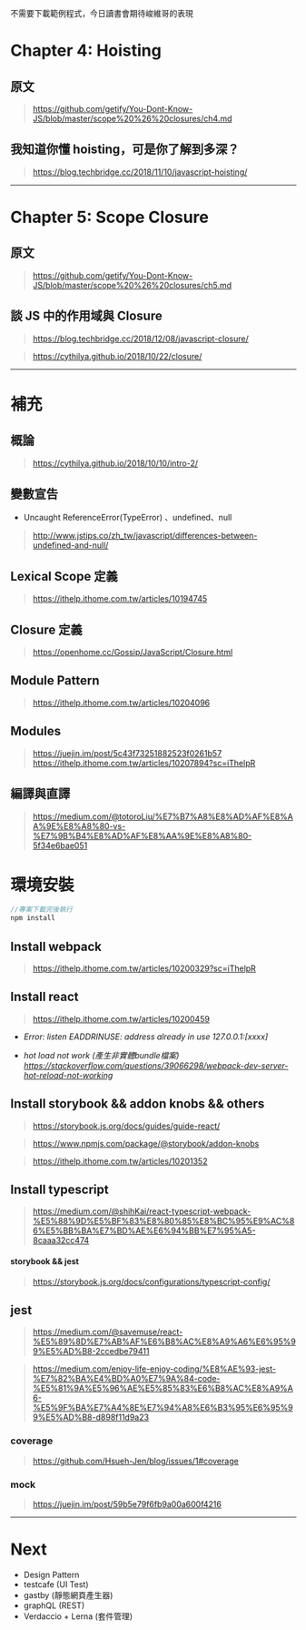 不需要下載範例程式，今日讀書會期待峻維哥的表現

# Chapter 4: Hoisting
## 原文
> https://github.com/getify/You-Dont-Know-JS/blob/master/scope%20%26%20closures/ch4.md

## 我知道你懂 hoisting，可是你了解到多深？
> https://blog.techbridge.cc/2018/11/10/javascript-hoisting/

---

# Chapter 5: Scope Closure
## 原文
> https://github.com/getify/You-Dont-Know-JS/blob/master/scope%20%26%20closures/ch5.md

## 談 JS 中的作用域與 Closure
> https://blog.techbridge.cc/2018/12/08/javascript-closure/

> https://cythilya.github.io/2018/10/22/closure/

---

# 補充
## 概論
> https://cythilya.github.io/2018/10/10/intro-2/

## 變數宣告
+ Uncaught ReferenceError(TypeError) 、undefined、null
> http://www.jstips.co/zh_tw/javascript/differences-between-undefined-and-null/

## Lexical Scope 定義
> https://ithelp.ithome.com.tw/articles/10194745

## Closure 定義
> https://openhome.cc/Gossip/JavaScript/Closure.html

## Module Pattern
> https://ithelp.ithome.com.tw/articles/10204096

## Modules
> https://juejin.im/post/5c43f73251882523f0261b57
> https://ithelp.ithome.com.tw/articles/10207894?sc=iThelpR

## 編譯與直譯
> https://medium.com/@totoroLiu/%E7%B7%A8%E8%AD%AF%E8%AA%9E%E8%A8%80-vs-%E7%9B%B4%E8%AD%AF%E8%AA%9E%E8%A8%80-5f34e6bae051


# 環境安裝
```javascript
//專案下載完後執行
npm install
```

## Install webpack 
> https://ithelp.ithome.com.tw/articles/10200329?sc=iThelpR


## Install react
> https://ithelp.ithome.com.tw/articles/10200459

+ *Error: listen EADDRINUSE: address already in use 127.0.0.1:[xxxx]*

+ *hot load not work (產生非實體bundle檔案)
https://stackoverflow.com/questions/39066298/webpack-dev-server-hot-reload-not-working*


## Install storybook && addon knobs && others
> https://storybook.js.org/docs/guides/guide-react/

> https://www.npmjs.com/package/@storybook/addon-knobs

> https://ithelp.ithome.com.tw/articles/10201352


## Install typescript
> https://medium.com/@shihKai/react-typescript-webpack-%E5%88%9D%E5%BF%83%E8%80%85%E8%BC%95%E9%AC%86%E5%BB%BA%E7%BD%AE%E6%94%BB%E7%95%A5-8caaa32cc474

#### storybook && jest
> https://storybook.js.org/docs/configurations/typescript-config/


## jest
> https://medium.com/@savemuse/react-%E5%89%8D%E7%AB%AF%E6%B8%AC%E8%A9%A6%E6%95%99%E5%AD%B8-2ccedbe79411

> https://medium.com/enjoy-life-enjoy-coding/%E8%AE%93-jest-%E7%82%BA%E4%BD%A0%E7%9A%84-code-%E5%81%9A%E5%96%AE%E5%85%83%E6%B8%AC%E8%A9%A6-%E5%9F%BA%E7%A4%8E%E7%94%A8%E6%B3%95%E6%95%99%E5%AD%B8-d898f11d9a23

### coverage 
> https://github.com/Hsueh-Jen/blog/issues/1#coverage 
### mock
> https://juejin.im/post/59b5e79f6fb9a00a600f4216

---

# Next
+ Design Pattern
+ testcafe (UI Test)
+ gastby (靜態網頁產生器)
+ graphQL (REST)
+ Verdaccio + Lerna (套件管理)